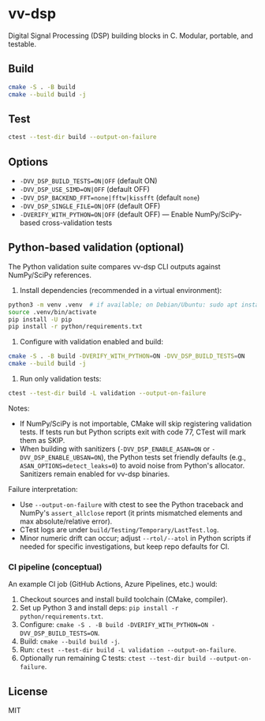 # vv-dsp

Digital Signal Processing (DSP) building blocks in C. Modular, portable, and testable.

## Build

```sh
cmake -S . -B build
cmake --build build -j
```

## Test

```sh
ctest --test-dir build --output-on-failure
```

## Options

- `-DVV_DSP_BUILD_TESTS=ON|OFF` (default ON)
- `-DVV_DSP_USE_SIMD=ON|OFF` (default OFF)
- `-DVV_DSP_BACKEND_FFT=none|fftw|kissfft` (default `none`)
- `-DVV_DSP_SINGLE_FILE=ON|OFF` (default OFF)
- `-DVERIFY_WITH_PYTHON=ON|OFF` (default OFF) — Enable NumPy/SciPy-based cross-validation tests

## Python-based validation (optional)

The Python validation suite compares vv-dsp CLI outputs against NumPy/SciPy references.

1. Install dependencies (recommended in a virtual environment):

```sh
python3 -m venv .venv  # if available; on Debian/Ubuntu: sudo apt install python3-venv
source .venv/bin/activate
pip install -U pip
pip install -r python/requirements.txt
```

1. Configure with validation enabled and build:

```sh
cmake -S . -B build -DVERIFY_WITH_PYTHON=ON -DVV_DSP_BUILD_TESTS=ON
cmake --build build -j
```

1. Run only validation tests:

```sh
ctest --test-dir build -L validation --output-on-failure
```

Notes:

- If NumPy/SciPy is not importable, CMake will skip registering validation tests. If tests run but Python scripts exit with code 77, CTest will mark them as SKIP.
- When building with sanitizers (`-DVV_DSP_ENABLE_ASAN=ON` or `-DVV_DSP_ENABLE_UBSAN=ON`), the Python tests set friendly defaults (e.g., `ASAN_OPTIONS=detect_leaks=0`) to avoid noise from Python's allocator. Sanitizers remain enabled for vv-dsp binaries.

Failure interpretation:

- Use `--output-on-failure` with ctest to see the Python traceback and NumPy's `assert_allclose` report (it prints mismatched elements and max absolute/relative error).
- CTest logs are under `build/Testing/Temporary/LastTest.log`.
- Minor numeric drift can occur; adjust `--rtol/--atol` in Python scripts if needed for specific investigations, but keep repo defaults for CI.

### CI pipeline (conceptual)

An example CI job (GitHub Actions, Azure Pipelines, etc.) would:

1. Checkout sources and install build toolchain (CMake, compiler).
1. Set up Python 3 and install deps: `pip install -r python/requirements.txt`.
1. Configure: `cmake -S . -B build -DVERIFY_WITH_PYTHON=ON -DVV_DSP_BUILD_TESTS=ON`.
1. Build: `cmake --build build -j`.
1. Run: `ctest --test-dir build -L validation --output-on-failure`.
1. Optionally run remaining C tests: `ctest --test-dir build --output-on-failure`.

## License

MIT
